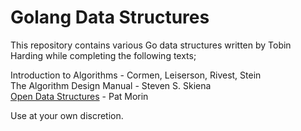Golang Data Structures
======================

This repository contains various Go data structures written by Tobin Harding
while completing the following texts;

Introduction to Algorithms - Cormen, Leiserson, Rivest, Stein   
The Algorithm Design Manual - Steven S. Skiena  
[Open Data Structures](opendatastructures.org) - Pat Morin  

Use at your own discretion.

